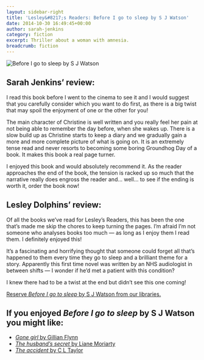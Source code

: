 ```yaml
---
layout: sidebar-right
title: 'Lesley&#8217;s Readers: Before I go to sleep by S J Watson'
date: 2014-10-30 16:49:45+00:00
author: sarah-jenkins
category: fiction
excerpt: Thriller about a woman with amnesia.
breadcrumb: fiction
---
```

![Before I go to sleep by S J Watson](/images/featured/featured-before-i-go-to-sleep.jpg)

## Sarah Jenkins&#8217; review:

I read this book before I went to the cinema to see it and I would suggest that you carefully consider which you want to do first, as there is a big twist that may spoil the enjoyment of one or the other for you!

The main character of Christine is well written and you really feel her pain at not being able to remember the day before, when she wakes up. There is a slow build up as Christine starts to keep a diary and we gradually gain a more and more complete picture of what is going on. It is an extremely tense read and never resorts to becoming some boring Groundhog Day of a book. It makes this book a real page turner.

I enjoyed this book and would absolutely recommend it. As the reader approaches the end of the book, the tension is racked up so much that the narrative really does engross the reader and… well… to see if the ending is worth it, order the book now!

## Lesley Dolphins&#8217; review:

Of all the books we’ve read for Lesley’s Readers, this has been the one that’s made me skip the chores to keep turning the pages. I’m afraid I’m not someone who analyses books too much — as long as I enjoy them I read them. I definitely enjoyed this!

It’s a fascinating and horrifying thought that someone could forget all that’s happened to them every time they go to sleep and a brilliant theme for a story. Apparently this first time novel was written by an NHS audiologist in between shifts — I wonder if he’d met a patient with this condition?

I knew there had to be a twist at the end but didn’t see this one coming!

[Reserve <cite>Before I go to sleep</cite> by S J Watson from our libraries.](http://suffolk.spydus.co.uk/cgi-bin/spydus.exe/ENQ/OPAC/BIBENQ/20601827?QRY=CTIBIB%3C%20IRN(266856)&QRYTEXT=Before%20I%20go%20to%20sleep)

## If you enjoyed <cite>Before I go to sleep</cite> by S J Watson you might like:

* [<cite>Gone girl</cite> by Gillian Flynn](https://suffolk.spydus.co.uk/cgi-bin/spydus.exe/ENQ/OPAC/BIBENQ/5906736?QRY=CTIBIB%3C%20IRN(185983)&QRYTEXT=Gone%20girl)
* [<cite>The husband&#8217;s secret</cite> by Liane Moriarty](https://suffolk.spydus.co.uk/cgi-bin/spydus.exe/ENQ/OPAC/BIBENQ/5907031?QRY=CTIBIB%3C%20IRN(22822024)&QRYTEXT=The%20husband%27s%20secret)
* [<cite>The accident</cite> by C L Taylor](https://suffolk.spydus.co.uk/cgi-bin/spydus.exe/ENQ/OPAC/BIBENQ/5906799?QRY=CTIBIB%3C%20IRN(544213)&QRYTEXT=The%20accident)
